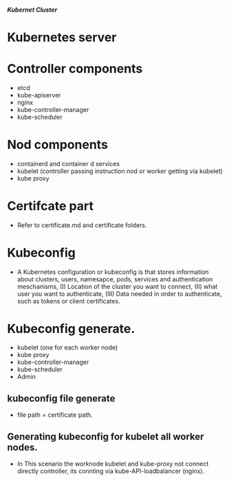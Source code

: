 #####                    Kubernet Cluster           #####

# Kubernetes server

# Controller components

-   etcd
-   kube-apiserver
-   nginx
-   kube-controller-manager
-   kube-scheduler

# Nod components

-   containerd and container d services
-   kubelet (controller passing instruction nod or worker getting via kubelet)
-   kube proxy
#  Certifcate part
- Refer to certificate.md and certificate folders.
#  Kubeconfig 
- A Kubernetes configuration or kubeconfig  is that stores information about clusters, users, namesapce, pods, services and authentication meschanisms, (I) Location  of the cluster you want to connect, (II) what user you want to authenticate, (III) Data needed in order to authenticate, such as tokens or client certificates.

# Kubeconfig generate.
- kubelet (one for each worker node)
- kube proxy
- kube-controller-manager
- kube-scheduler
- Admin
## kubeconfig file generate
- file path = certificate path.
## Generating kubeconfig for kubelet all worker nodes.
- In This scenario the worknode kubelet and kube-proxy not connect directly controller, its connting via kube-API-loadbalancer (nginx).
 